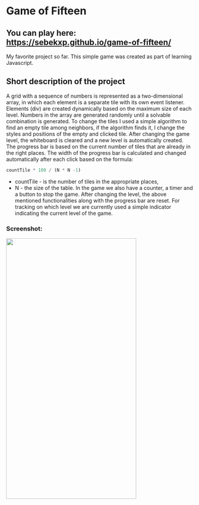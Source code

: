 # Game of Fifteen
## You can play here: https://sebekxp.github.io/game-of-fifteen/

My favorite project so far. This simple game was created as part of learning Javascript.

## Short description of the project

A grid with a sequence of numbers is represented as a two-dimensional array, in which each element is a separate tile with its own event listener. 
Elements (div) are created dynamically based on the maximum size of each level. 
Numbers in the array are generated randomly until a solvable combination is generated. 
To change the tiles I used a simple algorithm to find an empty tile among neighbors, if the 
algorithm finds it, I change the styles and positions of the empty and clicked tile. 
After changing the game level, the whiteboard is cleared and a new level is automatically created. 
The progress bar is based on the current number of tiles that are already in the right places. 
The width of the progress bar is calculated and changed automatically after each click based on the formula: 
```js
countTile * 100 / (N * N -1)
``` 
- countTile - is the number of tiles in the appropriate places, 
- N - the size of the table. 
In the game we also have a counter, a timer and a button to stop the game. 
After changing the level, the above mentioned functionalities along with the progress bar are reset.
For tracking on which level we are currently used a simple indicator indicating the current level of the game.

### Screenshot:<br/>
<img src="https://i.imgur.com/IeLDAdN.png" width="350px" height="700px"/>
